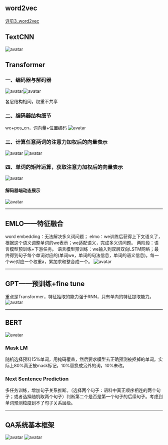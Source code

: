 ## word2vec
[详见3_word2vec](#jump)
## TextCNN
![avatar](img/27.png)
## Transformer
### 一、编码器与解码器
![avatar](img/17.png)![avatar](img/16.png)

各层结构相同，权重不共享
### 二、编码器结构细节
we+pos_en，词向量+位置编码
![avatar](img/25.png)

### 三、计算任意两词的注意力加权后的向量表示
![avatar](img/25.png)
![avatar](img/22.png)

### 四、单词的矩阵运算，获取注意力加权后的向量表示
![avatar](img/24.png)

#### 解码器端动态展示
![avatar](img/23.gif)

---
## EMLO——特征融合
word embedding：无法解决多义词问题；
elmo：we训练后获得上下文语义了，根据这个语义调整单词的we表示；we适配语义，完成多义词问题。
两阶段：语言模型预训练+下游任务。
语言模型预训练：we输入到双层双向LSTM网络；最终得到句子每个单词对应的(单词we，单词的句法信息，单词的语义信息)。每一个we对应一个权重a，累加求和整合成一个。
![avatar](img/14.jpg)

---
## GPT——预训练+fine tune
重点是Transformer，特征抽取的能力强于RNN，只有单向的特征提取能力。
![avatar](img/20.jpg)

---
## BERT
![avatar](img/21.jpg)
### Mask LM
随机选择预料15%单词，用掩码覆盖，然后要求模型去正确预测被抠掉的单词。实际上80%真正被mask标记，10%替换成另外的词，10%未改。
### Next Sentence Prediction

多任务训练，增加句子关系推断。（选择两个句子：语料中真正顺序相连的两个句子；或者选择随机取两个句子）判断第二个是否是第一个句子的后续句子。考虑到单词预测粒度到不了句子关系层级。

---
## QA系统基本框架
![avatar](img/18.png)
![avatar](img/19.png)
